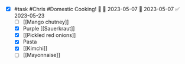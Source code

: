 - [x] #task #Chris #Domestic Cooking! 🔽 🛫 2023-05-07 📅 2023-05-07 ✅ 2023-05-23
	- [ ] [[Mango chutney]]
	- [x] Purple [[Sauerkraut]]
	- [x] [[Pickled red onions]]
	- [x] Pasta 
	- [x] [[Kimchi]]
	- [ ] [[Mayonnaise]] 